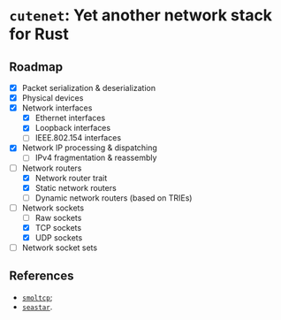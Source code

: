 # `cutenet`: Yet another network stack for Rust

## Roadmap

- [x] Packet serialization & deserialization
- [x] Physical devices
- [x] Network interfaces
  - [x] Ethernet interfaces
  - [x] Loopback interfaces
  - [ ] IEEE.802.154 interfaces
- [x] Network IP processing & dispatching
  - [ ] IPv4 fragmentation & reassembly
- [ ] Network routers
  - [x] Network router trait
  - [x] Static network routers
  - [ ] Dynamic network routers (based on TRIEs)
- [ ] Network sockets
  - [ ] Raw sockets
  - [x] TCP sockets
  - [x] UDP sockets
- [ ] Network socket sets

## References

- [`smoltcp`](https://github.com/smoltcp-rs/smoltcp);
- [`seastar`](https://github.com/scylladb/seastar).